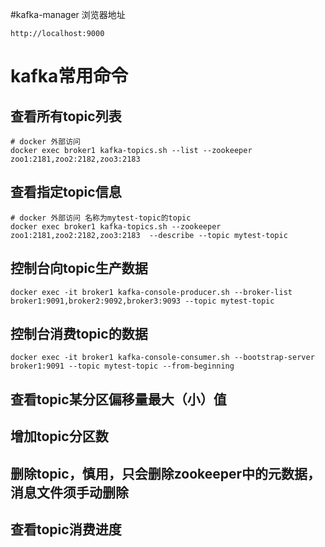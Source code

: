 #kafka-manager 浏览器地址
```
http://localhost:9000
```
# kafka常用命令
## 查看所有topic列表
```
# docker 外部访问
docker exec broker1 kafka-topics.sh --list --zookeeper zoo1:2181,zoo2:2182,zoo3:2183  
```
## 查看指定topic信息
```
# docker 外部访问 名称为mytest-topic的topic
docker exec broker1 kafka-topics.sh --zookeeper zoo1:2181,zoo2:2182,zoo3:2183  --describe --topic mytest-topic
```
## 控制台向topic生产数据
```
docker exec -it broker1 kafka-console-producer.sh --broker-list broker1:9091,broker2:9092,broker3:9093 --topic mytest-topic
```
## 控制台消费topic的数据
```
docker exec -it broker1 kafka-console-consumer.sh --bootstrap-server broker1:9091 --topic mytest-topic --from-beginning
```
## 查看topic某分区偏移量最大（小）值
## 增加topic分区数
## 删除topic，慎用，只会删除zookeeper中的元数据，消息文件须手动删除
## 查看topic消费进度

